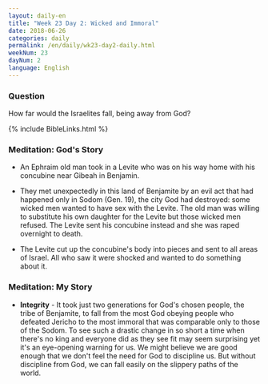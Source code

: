 ```yaml
---
layout: daily-en
title: "Week 23 Day 2: Wicked and Immoral"
date: 2018-06-26
categories: daily
permalink: /en/daily/wk23-day2-daily.html
weekNum: 23
dayNum: 2
language: English
---
```


### Question    
How far would the Israelites fall, being away from God?

{% include BibleLinks.html %}

### Meditation: God's Story  
+ An Ephraim old man took in a Levite who was on his way home with his concubine near Gibeah in Benjamin.

+ They met unexpectedly in this land of Benjamite by an evil act that had happened only in Sodom (Gen. 19), the city God had destroyed: some wicked men wanted to have sex with the Levite. The old man was willing to substitute his own daughter for the Levite but those wicked men refused. The Levite sent his concubine instead and she was raped overnight to death.

+ The Levite cut up the concubine's body into pieces and sent to all areas of Israel. All who saw it were shocked and wanted to do something about it.

### Meditation: My Story  
+ **Integrity** - It took just two generations for God's chosen people, the tribe of Benjamite, to fall from the most God obeying people who defeated Jericho to the most immoral that was comparable only to those of the Sodom. To see such a drastic change in so short a time when there's no king and everyone did as they see fit may seem surprising yet it's an eye-opening warning for us. We might believe we are good enough that we don't feel the need for God to discipline us. But without discipline from God, we can fall easily on the slippery paths of the world.

